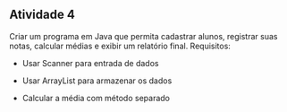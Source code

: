 ## Atividade 4

Criar um programa em Java que permita cadastrar alunos, registrar suas notas, calcular médias e exibir um relatório final. Requisitos:

- Usar Scanner para entrada de dados

- Usar ArrayList para armazenar os dados

- Calcular a média com método separado
